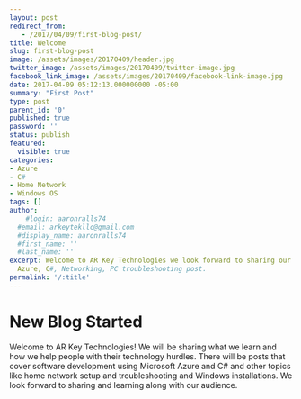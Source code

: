 ```yaml
---
layout: post
redirect_from:
   - /2017/04/09/first-blog-post/
title: Welcome
slug: first-blog-post
image: /assets/images/20170409/header.jpg
twitter_image: /assets/images/20170409/twitter-image.jpg
facebook_link_image: /assets/images/20170409/facebook-link-image.jpg
date: 2017-04-09 05:12:13.000000000 -05:00
summary: "First Post"
type: post
parent_id: '0'
published: true
password: ''
status: publish
featured: 
  visible: true
categories:
- Azure
- C#
- Home Network
- Windows OS
tags: []
author:
    #login: aaronralls74
  #email: arkeytekllc@gmail.com
  #display_name: aaronralls74
  #first_name: ''
  #last_name: ''
excerpt: Welcome to AR Key Technologies we look forward to sharing our knowledge with
  Azure, C#, Networking, PC troubleshooting post.
permalink: '/:title'
---
```


# New Blog Started

Welcome to AR Key Technologies! We will be sharing what we learn and how we help people with their technology hurdles. There will be posts that cover software development using Microsoft Azure and C# and other topics like home network setup and troubleshooting and Windows installations. We look forward to sharing and learning along with our audience.
